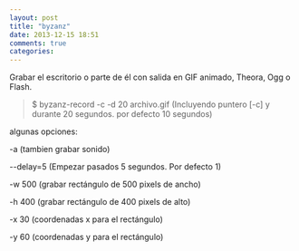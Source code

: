 ```yaml
---
layout: post
title: "byzanz"
date: 2013-12-15 18:51
comments: true
categories: 
---
```

Grabar el escritorio o parte de él con salida en GIF animado, Theora, Ogg o Flash. 

>$ byzanz-record -c -d 20 archivo.gif (Incluyendo puntero [-c] y durante 20 segundos. por defecto 10 segundos) 

algunas opciones: 

-a (tambien grabar sonido) 

--delay=5 (Empezar pasados 5 segundos. Por defecto 1) 

-w 500 (grabar rectángulo de 500 pixels de ancho) 

-h 400 (grabar rectángulo de 400 pixels de alto) 

-x 30 (coordenadas x para el rectángulo) 

-y 60 (coordenadas y para el rectángulo)

